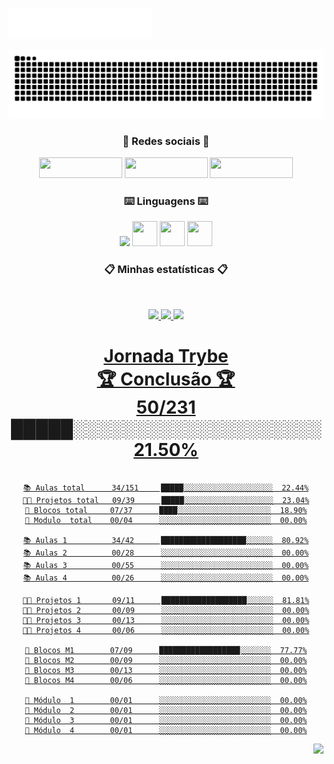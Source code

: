 <img src="imagem/SVG/header_pt.svg"></img>

![Snake animation](https://github.com/KesleyMuniz/kesleyMuniz/blob/output/github-contribution-grid-snake.svg)

<div align = "center">
  
### :iphone: Redes sociais :iphone: 
  <a href= "https://www.linkedin.com/in/kesleymuniz/" target="_blank" rel="noopener"><img src="https://img.shields.io/badge/LinkedIn-0077B5?style=for-the-badge&logo=linkedin&logoColor=white" width="133px" height="33" /></a>
  <a href= "https://www.instagram.com/kgm.raw/" target="_black"><img src="https://img.shields.io/badge/Instagram-E4405F?style=for-the-badge&logo=instagram&logoColor=white" width="133px" height="33" target="_black"/></a>
  <a href= "mailto:contato.kgmstudios@hotmail.com?subject=Hello%20again" target="_black"><img src="https://img.shields.io/badge/Gmail-D14836?style=for-the-badge&logo=gmail&logoColor=white" width="133px" height="33" target="_black"/></a> 
 
 ### :keyboard: Linguagens :keyboard:
 
  <img src="https://cdn.jsdelivr.net/gh/devicons/devicon/icons/javascript/javascript-original.svg" width="px" height="40px"/> <img src="https://cdn.jsdelivr.net/gh/devicons/devicon/icons/css3/css3-original-wordmark.svg"  width="40px" height="40px"/> <img src="https://cdn.jsdelivr.net/gh/devicons/devicon/icons/html5/html5-original-wordmark.svg" width="40px" height="40px"/> <img src="https://cdn.jsdelivr.net/gh/devicons/devicon/icons/react/react-original-wordmark.svg" width="40px" height="40px"/>

 
 ### :clipboard: Minhas estatísticas :clipboard:
&nbsp;
<p align="center">
    <a href="https://github.com/KesleyMuniz/">
        <img src="https://github-readme-stats.vercel.app/api?username=KesleyMuniz&hide=issues,prs&count_private=true&show_owner=true&show_icons=true&bg_color=0d1117&title_color=ffffff&text_color=ffffff&icon_color=db1cff&hide_border=true/" />
    </a>
    <a href="https://github.com/KesleyMuniz/">
        <img src="https://github-readme-stats.vercel.app/api/top-langs/?username=KesleyMuniz&layout=compact&count_private=true&langs_count=8&card_width=445&bg_color=0d1117&title_color=ffffff&text_color=ffffff&icon_color=db1cff&hide_border=true/" />
    </a>
    <a href="https://github.com/KesleyMuniz/">
        <img src="https://github-readme-streak-stats.herokuapp.com?user=KesleyMuniz&hide_border=true&background=0D1117&currStreakLabel=FFFFFF&sideLabels=FFFFFF&currStreakNum=FFFFFF&dates=FFFFFF&sideNums=FFFFFF&fire=db1cff&ring=db1cff&stroke=FFFFFFFF)](https://git.io/streak-stats" />
    
</p>
 
# Jornada Trybe <br> 🏆 Conclusão 🏆 <br> 50/231    █████░░░░░░░░░░░░░░░░░░░░  21.50%
 
 
 ```text
 
 📚 Aulas total      34/151     █████░░░░░░░░░░░░░░░░░░░░  22.44%
 👨‍💻 Projetos total   09/39      █████░░░░░░░░░░░░░░░░░░░░  23.04%
 🧱 Blocos total     07/37      ████░░░░░░░░░░░░░░░░░░░░░  18.90%
 🤖 Modulo  total    00/04      ░░░░░░░░░░░░░░░░░░░░░░░░░  00.00%
 
 📚 Aulas 1          34/42      ███████████████████░░░░░░  80.92%
 📚 Aulas 2          00/28      ░░░░░░░░░░░░░░░░░░░░░░░░░  00.00%
 📚 Aulas 3          00/55      ░░░░░░░░░░░░░░░░░░░░░░░░░  00.00%
 📚 Aulas 4          00/26      ░░░░░░░░░░░░░░░░░░░░░░░░░  00.00%
 
 👨‍💻 Projetos 1       09/11      ███████████████████░░░░░░  81.81%
 👨‍💻 Projetos 2       00/09      ░░░░░░░░░░░░░░░░░░░░░░░░░  00.00%
 👨‍💻 Projetos 3       00/13      ░░░░░░░░░░░░░░░░░░░░░░░░░  00.00%
 👨‍💻 Projetos 4       00/06      ░░░░░░░░░░░░░░░░░░░░░░░░░  00.00%
 
 🧱 Blocos M1        07/09      ██████████████████░░░░░░░  77.77%
 🧱 Blocos M2        00/09      ░░░░░░░░░░░░░░░░░░░░░░░░░  00.00%
 🧱 Blocos M3        00/13      ░░░░░░░░░░░░░░░░░░░░░░░░░  00.00%
 🧱 Blocos M4        00/06      ░░░░░░░░░░░░░░░░░░░░░░░░░  00.00%
 
 🤖 Módulo  1        00/01      ░░░░░░░░░░░░░░░░░░░░░░░░░  00.00%
 🤖 Módulo  2        00/01      ░░░░░░░░░░░░░░░░░░░░░░░░░  00.00%
 🤖 Módulo  3        00/01      ░░░░░░░░░░░░░░░░░░░░░░░░░  00.00%
 🤖 Módulo  4        00/01      ░░░░░░░░░░░░░░░░░░░░░░░░░  00.00%
 ```

<img style="float: right;" src="http://www.fullsite.com.br/images/construc.gif">
 
 </div>






